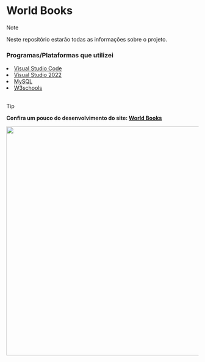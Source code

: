  <h1>World Books</h1> 
   
> [!NOTE]
> Neste repositório estarão todas as informações sobre o projeto.

<div>
<h3>Programas/Plataformas que utilizei</h3>
<li><a href="https://code.visualstudio.com/">Visual Studio Code</a></li>
<li><a href=https://visualstudio.microsoft.com/pt-br/vs/">Visual Studio 2022</a></li>
<li><a href="https://www.mysql.com/">MySQL</a></li>
 <li><a href="https://www.w3schools.com/js/">W3schools</a></li>
</div>

 <br>
 
> [!TIP]
> **Confira um pouco do desenvolvimento do site: <a href="https://youtu.be/Rk2ybCaQH_I?si=QaMbu6Qk4D0SLrFG">World Books</a>**

</a>
<img width="600px" src="assets/image/captura.png">
